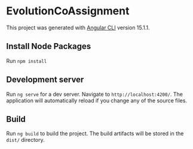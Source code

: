 # EvolutionCoAssignment

This project was generated with [Angular CLI](https://github.com/angular/angular-cli) version 15.1.1.

## Install Node Packages
Run `npm install`
## Development server

Run `ng serve` for a dev server. Navigate to `http://localhost:4200/`. The application will automatically reload if you change any of the source files.

## Build

Run `ng build` to build the project. The build artifacts will be stored in the `dist/` directory.
